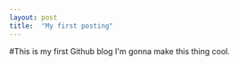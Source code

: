 ```yaml
---
layout: post
title:  "My first posting"
---
```


#This is my first Github blog
I'm gonna make this thing cool.
